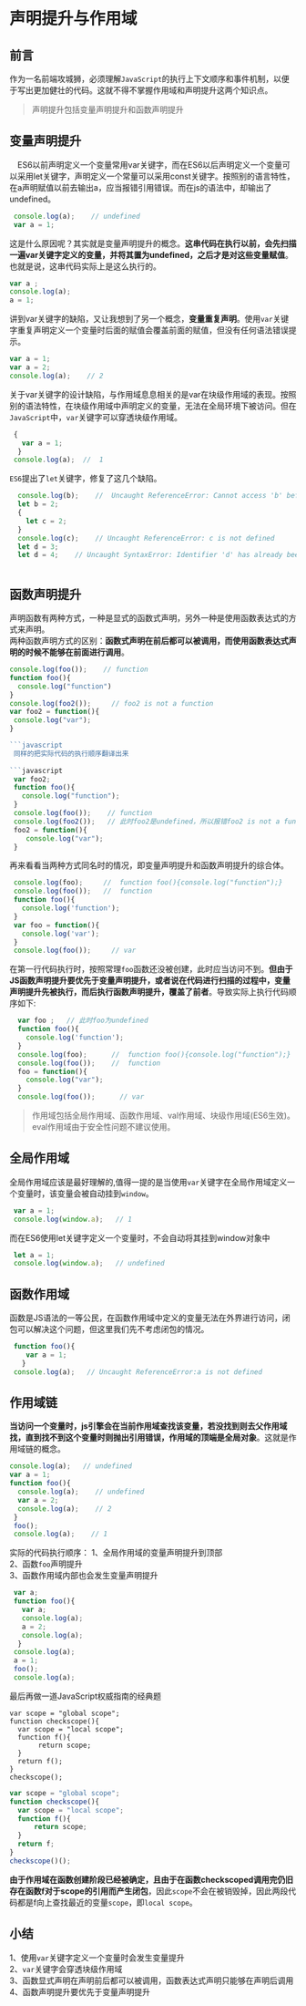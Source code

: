 # 声明提升与作用域

## 前言    
  作为一名前端攻城狮，必须理解`JavaScript`的执行上下文顺序和事件机制，以便于写出更加健壮的代码。这就不得不掌握作用域和声明提升这两个知识点。


> 声明提升包括变量声明提升和函数声明提升
    
变量声明提升
----
　ES6以前声明定义一个变量常用var关键字，而在ES6以后声明定义一个变量可以采用let关键字，声明定义一个常量可以采用const关键字。按照别的语言特性，在a声明赋值以前去输出a，应当报错引用错误。而在js的语法中，却输出了undefined。
```javascript
 console.log(a);    // undefined
 var a = 1;
```
 这是什么原因呢？其实就是变量声明提升的概念。**这串代码在执行以前，会先扫描一遍var关键字定义的变量，并将其置为undefined，之后才是对这些变量赋值**。也就是说，这串代码实际上是这么执行的。

 ```javascript
 var a ;
 console.log(a);
 a = 1;
 ```

 讲到var关键字的缺陷，又让我想到了另一个概念，**变量重复声明**。使用`var`关键字重复声明定义一个变量时后面的赋值会覆盖前面的赋值，但没有任何语法错误提示。
 
 ```javascript
 var a = 1;
 var a = 2; 
 console.log(a);    // 2
 ```

 关于var关键字的设计缺陷，与作用域息息相关的是var在块级作用域的表现。按照别的语法特性，在块级作用域中声明定义的变量，无法在全局环境下被访问。但在`JavaScript`中，`var`关键字可以穿透块级作用域。

```javascript
 {
   var a = 1;
  }
 console.log(a);  //  1
```

`ES6`提出了`let`关键字，修复了这几个缺陷。

```javascript
  console.log(b);    //  Uncaught ReferenceError: Cannot access 'b' before initialization
  let b = 2;
  {
    let c = 2;
  }
  console.log(c);    // Uncaught ReferenceError: c is not defined
  let d = 3;
  let d = 4;    // Uncaught SyntaxError: Identifier 'd' has already been declared
 
```
 

函数声明提升
------
 声明函数有两种方式，一种是显式的函数式声明，另外一种是使用函数表达式的方式来声明。  
 两种函数声明方式的区别：**函数式声明在前后都可以被调用，而使用函数表达式声明的时候不能够在前面进行调用**。
 
```javascript
console.log(foo());    // function
function foo(){
  console.log("function")
}
console.log(foo2());     // foo2 is not a function
var foo2 = function(){
 console.log("var");
}

```javascript
 同样的把实际代码的执行顺序翻译出来
    
```javascript
 var foo2;
 function foo(){
   console.log("function");
 }
 console.log(foo());    // function
 console.log(foo2());   // 此时foo2是undefined，所以报错foo2 is not a function
 foo2 = function(){
    console.log("var");
 }
```

再来看看当两种方式同名时的情况，即变量声明提升和函数声明提升的综合体。

```javascript
 console.log(foo);     //  function foo(){console.log("function");}
 console.log(foo());   //  function
 function foo(){
   console.log('function');
 }   
 var foo = function(){
   console.log('var');
 }
 console.log(foo());     // var 
```

在第一行代码执行时，按照常理`foo`函数还没被创建，此时应当访问不到。**但由于JS函数声明提升要优先于变量声明提升，或者说在代码进行扫描的过程中，变量声明提升先被执行，而后执行函数声明提升，覆盖了前者**。导致实际上执行代码顺序如下:

```javascript
  var foo ;   // 此时foo为undefined
  function foo(){
    console.log('function');
  }
  console.log(foo);      //  function foo(){console.log("function");}
  console.log(foo());    //  function
  foo = function(){
    console.log("var");
  }
  console.log(foo());      // var
```

> 作用域包括全局作用域、函数作用域、val作用域、块级作用域(ES6生效)。eval作用域由于安全性问题不建议使用。

全局作用域
-----
 全局作用域应该是最好理解的,值得一提的是当使用`var`关键字在全局作用域定义一个变量时，该变量会被自动挂到`window`。

 ```javascript
  var a = 1;
  console.log(window.a);   // 1
```

 而在ES6使用let关键字定义一个变量时，不会自动将其挂到window对象中
   
```javascript
 let a = 1;
 console.log(window.a);   // undefined
```

函数作用域
-----
函数是JS语法的一等公民，在函数作用域中定义的变量无法在外界进行访问，闭包可以解决这个问题，但这里我们先不考虑闭包的情况。

```javascript
 function foo(){
    var a = 1;
   }
 console.log(a);   // Uncaught ReferenceError:a is not defined
```
作用域链
----
 **当访问一个变量时，js引擎会在当前作用域查找该变量，若没找到则去父作用域找，直到找不到这个变量时则抛出引用错误，作用域的顶端是全局对象**。这就是作用域链的概念。
 
```javascript
console.log(a);   // undefined
var a = 1;
function foo(){
  console.log(a);    // undefined
  var a = 2; 
  console.log(a);    // 2
 }
 foo();
 console.log(a);    // 1
```

实际的代码执行顺序： 
  1、全局作用域的变量声明提升到顶部  
  2、函数`foo`声明提升  
  3、函数作用域内部也会发生变量声明提升

```javascript
 var a;
 function foo(){
   var a;
   console.log(a);
   a = 2;
   console.log(a);
  }
 console.log(a);
 a = 1;
 foo();
 console.log(a);
```

最后再做一道JavaScript权威指南的经典题

```
var scope = "global scope";
function checkscope(){
  var scope = "local scope";
  function f(){
       return scope;
  }
  return f();
}
checkscope();
```

```javascript
var scope = "global scope";
function checkscope(){
  var scope = "local scope";
  function f(){
      return scope;
  }
  return f;
}
checkscope()();
```
 **由于作用域在函数创建阶段已经被确定，且由于在函数checkscoped调用完仍旧存在函数f对于scope的引用而产生闭包**，因此`scope`不会在被销毁掉，因此两段代码都是f向上查找最近的变量`scope`，即`local scope`。

小结
--
  1、使用`var`关键字定义一个变量时会发生变量提升  
  2、`var`关键字会穿透块级作用域  
  3、函数显式声明在声明前后都可以被调用，函数表达式声明只能够在声明后调用  
  4、函数声明提升要优先于变量声明提升
